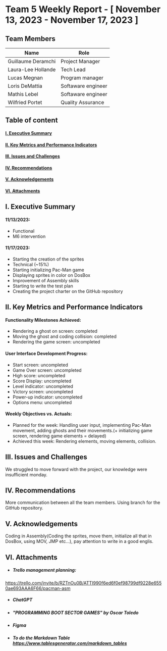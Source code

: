 # Team 5 Weekly Report - [ November 13, 2023 - November 17, 2023 ]

## Team Members
| Name               | Role               |
|--------------------|--------------------|
| Guillaume Deramchi | Project Manager    |
| Laura-Lee Hollande | Tech Lead          |
| Lucas Megnan       | Program manager    |
| Loris DeMattia     | Softaware engineer |
| Mathis Lebel       | Softaware engineer |
| Wilfried Portet    | Quality Assurance  |

## Table of content

#### [I. Executive Summary](#i-executive-summary)
#### [II. Key Metrics and Performance Indicators](#ii-key-metrics-and-performance-indicators)
<!--#### [III. Progress and Projects and Initiatives](#iii-progress-and-projects-and-initiatives)-->
#### [III. Issues and Challenges](#iii-issues-and-challenges)
#### [IV. Recommendations](#iv-recommendations)
#### [V. Acknowledgements](#v-acknowledgements)
#### [VI. Attachments](#vi-attachments)

## I. Executive Summary
<!--Provide a concise overview of the team's activities and achievements for the week. Include any significant milestones, completed tasks, and noteworthy accomplishments.-->
#### 11/13/2023:
- Functional
- M6 intervention

#### 11/17/2023:
- Starting the creation of the sprites
- Technical (~15%)
- Starting initializing Pac-Man game 
- Displaying sprites in color on DosBox
- Improvement of Assembly skills
- Starting to write the test plan 
- Creating the project charter on the GitHub repository

## II. Key Metrics and Performance Indicators
<!--Present relevant metrics and KPIs that demonstrate the team's performance in relation to its objectives and goals. Include both quantitative and qualitative data where applicable.-->
#### Functionality Milestones Achieved: 
- Rendering a ghost on screen: completed
- Moving the ghost and coding collision: completed 
- Rendering the game screen: uncompleted    
<!--- Controlling Pac-Man movement: uncompleted  
- Handling ghost behavior: uncompleted  
- Collision detection: uncompleted  -->

#### User Interface Development Progress:
- Start screen: uncompleted  
- Game Over screen: uncompleted  
- High score: uncompleted  
- Score Display: uncompleted  
- Level indicator: uncompleted  
- Victory screen: uncompleted  
- Power-up indicator: uncompleted  
- Options menu: uncompleted  

#### Weekly Objectives vs. Actuals: 
- Planned for the week: Handling user input, implementing Pac-Man movement, adding ghosts and their movements.(+ initializing game screen, rendering game elements = delayed)
- Achieved this week: Rendering elements, moving elements, collision.

<!--## III. Progress on Projects and Initiatives
Provide updates on ongoing projects and initiatives. Include details on milestones achieved, challenges faced, and any adjustments to timelines or resources.

A. [Project/Initiative 1]  
Progress: [Summary of progress]  
Milestones Achieved: [List of milestones]  
Challenges: [Summary of challenges]  
Next Steps: [Plans for the next week]  

B. [Project/Initiative 2]  
Progress: [Summary of progress]  
Milestones Achieved: [List of milestones]  
Challenges: [Summary of challenges]  
Next Steps: [Plans for the next week]-->

## III. Issues and Challenges
<!--Highlight any significant issues or challenges that the team encountered during the week. Provide a brief description, the impact on the project or team, and proposed solutions or mitigation strategies.-->
We struggled to move forward with the project, our knowledge were insufficient monday.

## IV. Recommendations
<!--Offer any recommendations or suggestions for improvement based on the week's experiences and outcomes.-->
More communication between all the team members. Using branch for the GitHub repository.

## V. Acknowledgements
<!--Acknowledge the contributions of team members, stakeholders, or external partners who played a significant role in the week's achievements.-->
Coding in Assembly(Coding the sprites, move them, initialize all that in DosBox, using MOV, JMP etc...), pay attention to write in a good englis.

## VI. Attachments
<!--Include any relevant documents, charts, graphs, or visual aids that support the information presented in the report.-->
- ##### Trello management planning:
 https://trello.com/invite/b/RZTnOu0B/ATTI990f6ed6f0ef98799df9228e6550ae693AAA6F66/pacman-asm  
- ##### ChatGPT
- ##### "PROGRAMMING BOOT SECTOR GAMES" by Oscar Toledo
- ##### Figma
- ##### To do the Markdown Table https://www.tablesgenerator.com/markdown_tables